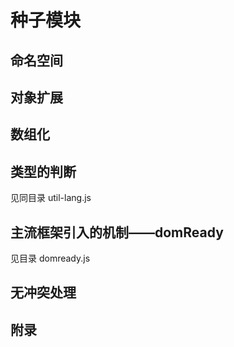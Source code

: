 # 种子模块

## 命名空间

## 对象扩展

## 数组化

## 类型的判断

见同目录 util-lang.js

## 主流框架引入的机制——domReady

见目录 domready.js

## 无冲突处理

## 附录
